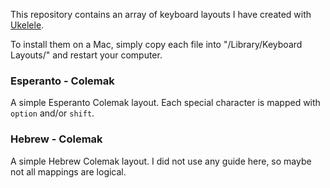 This repository contains an array of keyboard layouts I have created with [Ukelele](https://scripts.sil.org/cms/scripts/page.php?site_id=nrsi&id=ukelele).

To install them on a Mac, simply copy each file into "/Library/Keyboard Layouts/" and restart your computer.


### Esperanto - Colemak

A simple Esperanto Colemak layout. Each special character is mapped with `option` and/or `shift`.

### Hebrew - Colemak

A simple Hebrew Colemak layout. I did not use any guide here, so maybe not all mappings are logical.

